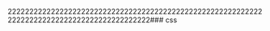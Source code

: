 22222222222222222222222222222222222222222222222222222222222222222222222222222222222222222222### css
